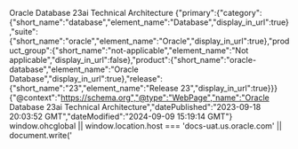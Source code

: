 Oracle Database 23ai Technical Architecture         {"primary":{"category":{"short\_name":"database","element\_name":"Database","display\_in\_url":true},"suite":{"short\_name":"oracle","element\_name":"Oracle","display\_in\_url":true},"product\_group":{"short\_name":"not-applicable","element\_name":"Not applicable","display\_in\_url":false},"product":{"short\_name":"oracle-database","element\_name":"Oracle Database","display\_in\_url":true},"release":{"short\_name":"23","element\_name":"Release 23","display\_in\_url":true}}} {"@context":"https://schema.org","@type":"WebPage","name":"Oracle Database 23ai Technical Architecture","datePublished":"2023-09-18 20:03:52 GMT","dateModified":"2024-09-09 15:19:14 GMT"} window.ohcglobal || window.location.host === 'docs-uat.us.oracle.com' || document.write('<script src="/en/dcommon/js/global.js">\\x3C/script>')

Oracle Database 23ai Technical Architecture

![Oracle logo](css/images/oracle-logo.svg)

September 2024

Copyright © 2021, 2024 Oracle and/or its affiliates

Copyright Ⓒ 2021, 2024 Oracle and/or its affiliates.

This software and related documentation are provided under a license agreement containing restrictions on use and disclosure and are protected by intellectual property laws. Except as expressly permitted in your license agreement or allowed by law, you may not use, copy, reproduce, translate, broadcast, modify, license, transmit, distribute, exhibit, perform, publish, or display any part, in any form, or by any means. Reverse engineering, disassembly, or decompilation of this software, unless required by law for interoperability, is prohibited.

The information contained herein is subject to change without notice and is not warranted to be error-free. If you find any errors, please report them to us in writing.

If this is software or related documentation that is delivered to the U.S. Government or anyone licensing it on behalf of the U.S. Government, then the following notice is applicable:

U.S. GOVERNMENT END USERS: Oracle programs, including any operating system, integrated software, any programs installed on the hardware, and/or documentation, delivered to U.S. Government end users are "commercial computer software" pursuant to the applicable Federal Acquisition Regulation and agency-specific supplemental regulations. As such, use, duplication, disclosure, modification, and adaptation of the programs, including any operating system, integrated software, any programs installed on the hardware, and/or documentation, shall be subject to license terms and license restrictions applicable to the programs. No other rights are granted to the U.S. Government.

This software or hardware is developed for general use in a variety of information management applications. It is not developed or intended for use in any inherently dangerous applications, including applications that may create a risk of personal injury. If you use this software or hardware in dangerous applications, then you shall be responsible to take all appropriate fail-safe, backup, redundancy, and other measures to ensure its safe use. Oracle Corporation and its affiliates disclaim any liability for any damages caused by use of this software or hardware in dangerous applications.

Oracle and Java are registered trademarks of Oracle and/or its affiliates. Other names may be trademarks of their respective owners.

Intel and Intel Xeon are trademarks or registered trademarks of Intel Corporation. All SPARC trademarks are used under license and are trademarks or registered trademarks of SPARC International, Inc. AMD, Opteron, the AMD logo, and the AMD Opteron logo are trademarks or registered trademarks of Advanced Micro Devices. UNIX is a registered trademark of The Open Group.

This software or hardware and documentation may provide access to or information about content, products, and services from third parties. Oracle Corporation and its affiliates are not responsible for and expressly disclaim all warranties of any kind with respect to third-party content, products, and services unless otherwise set forth in an applicable agreement between you and Oracle. Oracle Corporation and its affiliates will not be responsible for any loss, costs, or damages incurred due to your access to or use of third-party content, products, or services, except as set forth in an applicable agreement between you and Oracle.

Database Server
---------------

Database Server Database Instance Memory and Processes Server Processes Multitenant Container Database (CDB) Physical Storage Structures (Data Files) Logical Data Structures (Schemas, Objects) Manages Communicates directly after connection is established Oracle Net Listener Connects Client Process (SQL\*Plus, SQL Developer, Oracle Enterprise Manager, other tools)

### Notes

An Oracle Database consists of at least one database instance and one database. The **database instance** consists of memory and processes to manage the **multitenant container database (CDB)**. The CDB consists of physical storage structures (data files) and logical data structures (schemas and schema objects).

This diagram shows a single-instance database architecture, which has a one-to-one relationship between the database and the database instance. Multiple single-instance databases can exist on the same server machine. This configuration is useful for running different versions of Oracle Database on the same machine.

An Oracle Real Application Clusters (Oracle RAC) database architecture consists of multiple instances that run on separate server machines with a single shared database. For more information about the Oracle RAC architecture, see [Oracle Real Application Clusters 19c Technical Architecture](https://www.oracle.com/webfolder/technetwork/tutorials/architecture-diagrams/19/rac/main.html).

The **Oracle Net Listener** is a database server process that receives incoming connections from client processes, establishes connections to the database instance, and then hands over the client connections to communicate directly with the server processes to fulfill the client requests. The listener for a single-instance database can run locally on the database server or run remotely.  

You can use several tools to administer the database, including the following:

*   [Oracle Data Pump](https://docs.oracle.com/pls/topic/lookup?ctx=db23&id=CNCPT-SUTIL-GUID-501A9908-BCC5-434C-8853-9A6096766B5A)
*   [Oracle Enterprise Manager](https://docs.oracle.com/en/enterprise-manager/index.html)
*   [Oracle Database AutoUpgrade](https://docs.oracle.com/pls/topic/lookup?ctx=db23&id=CNCPT-UPGRD-GUID-71883C8C-7A34-4E93-8955-040CB04F2109)
*   [Oracle Database Configuration Assistant (DBCA)](https://docs.oracle.com/pls/topic/lookup?ctx=db23&id=CNCPT-MULTI-GUID-AEDEACBD-D045-40B0-9EF6-560C855628DA)
*   [Oracle Recovery Manager (RMAN)](https://docs.oracle.com/pls/topic/lookup?ctx=db23&id=BRADV-GUID-871FF5B2-C82B-462E-8182-FA28CF7B3E3B)
*   [Oracle Server Control Utility (SRVCTL)](https://docs.oracle.com/pls/topic/lookup?ctx=db23&id=RACAD-GUID-3ED4DBCE-A148-462B-8A79-534A3F0D6E7D)
*   [SQL Developer](https://docs.oracle.com/pls/topic/lookup?ctx=db23&id=CNCPT-ADOBJ-GUID-1F5DA2D3-B7F3-470B-BD10-130963AB0B7E)
*   [SQL\*Loader](https://docs.oracle.com/pls/topic/lookup?ctx=db23&id=CNCPT-SUTIL-GUID-8D037494-07FA-4226-B507-E1B2ED10C144)
*   [SQL\*Plus](https://docs.oracle.com/pls/topic/lookup?ctx=db23&id=CNCPT-SQPUG-GUID-BF1995BD-EF9B-4EA2-9B32-7BFACDEB79DA)

### Related Resources

*   [Database Architecture](https://docs.oracle.com/pls/topic/lookup?ctx=db23&id=CNCPT-GUID-CF765A7D-9429-4901-BF33-36E0B0220293)
*   [Database Instance](https://docs.oracle.com/pls/topic/lookup?ctx=db23&id=CNCPT-GUID-67247052-CE3F-44D2-BA3E-7067DEF4B6D5)
*   [Multitenant Database Architecture](https://docs.oracle.com/pls/topic/lookup?ctx=db23&id=CNCPT-GUID-AB84D6C9-4BBE-4D36-992F-2BB85739329F)

Database Instance
-----------------

Database Server Database Instance Managed Global Area (MGA) System Global Area (SGA) Program Global Areas (PGAs) Background Processes Client Process Server Processes Multitenant Container Database (CDB)

### Notes

In Oracle Database, a **database instance** is a set of processes and memory structures that manage database files. The main memory structures are the **system global area (SGA)** and the **program global areas (PGAs)**. The **managed global area (MGA)** is a memory framework that can share and coordinate memory across a set of trusted Oracle processes. The **background processes** operate on the database files and use the memory structures to do their work. A database instance exists only in memory.

The database instance also has **server processes** to handle the connections to the database on behalf of client programs and to perform the work for the client processes. For example, these server processes parse and run SQL statements and retrieve and return results to the client processes. These types of server processes are also called foreground processes.

With the multitenant architecture, a database instance is associated with a single **multitenant container database (CDB)**. All pluggable databases (PDBs) that are plugged into the CDB (either directly or through an application container) share a single set of background processes and SGA.

### Related Resources

*   [Database Instance](https://docs.oracle.com/pls/topic/lookup?ctx=db23&id=CNCPT-GUID-67247052-CE3F-44D2-BA3E-7067DEF4B6D5)
*   [Managed Global Area (MGA)](https://docs.oracle.com/pls/topic/lookup?ctx=en/database/oracle/oracle-database/23&id=CNCPT-GUID-A7D1E80F-AC97-4933-9CD0-13C887CEA180)
*   [Program Global Area (PGA)](https://docs.oracle.com/pls/topic/lookup?ctx=db23&id=CNCPT-GUID-859795E2-87CD-442B-B36F-584A77755F59)
*   [System Global Area (SGA)](https://docs.oracle.com/pls/topic/lookup?ctx=db23&id=CNCPT-GUID-24EDB8CD-8279-4CED-82AF-642FC01A4A73)

System Global Area
------------------

Database Instance System Global Area (SGA) Shared Pool In-Memory Area Database Buffer Cache Large Pool Vector Pool Fixed SGA Java Pool Streams Pool Shared I/O Pool Redo Log Buffer Flashback Buffer Optional Database Smart Flash Cache Optional True Cache Memoptimize Pool

### Notes

The **system global area (SGA)** is the memory area that contains data and control information for one Oracle Database instance. All server and background processes share the SGA. When you start a database instance, the amount of memory allocated for the SGA is displayed. The SGA includes the following data structures:

*   The **shared pool** caches various constructs that multiple users can share; for example, the shared pool stores parsed SQL, PL/SQL code, system parameters, and data dictionary information. Almost every operation that occurs in the database involves the shared pool. For example, if a user runs a SQL statement, then Oracle Database accesses the shared pool.
*   (Optional) To allow vector index creation and maintenance, you must enable a memory area stored in the SGA called the **vector pool** . The vector pool is a memory allocated in SGA to store Hierarchical Navigable Small World (HNSW) vector indexes and all associated metadata. It is also used to speed up inverted file flat (IVF) index creation, as well as data manipulation language (DML) operations on base tables with IVF indexes.
*   (Optional) The **flashback buffer** works with Flashback Database so you can rewind data back in time to correct any problems. When Flashback Database is enabled, the Recovery Writer process (RVWR) starts. RVWR periodically copies modified blocks from the buffer cache to the flashback buffer, and it sequentially writes Flashback Database data from the flashback buffer to the Flashback Database logs, which are circularly reused.
*   The **database buffer cache** is the memory area that stores copies of data blocks that are read from data files. A buffer is a main memory address in which the buffer manager temporarily caches a currently or recently used data block. All users who are concurrently connected to a database instance share access to the buffer cache.
*   (Optional)  **True Cache** is an in-memory, consistent, and automatically managed SQL and key-value (object or JSON) cache for Oracle Database. You can keep frequently accessed tables persistent in the database buffer  cache for True Cache or the primary database (or both). 
*   (Optional) The **Database Smart Flash Cache** is a memory extension of the database buffer cache for databases that are running on Solaris or Oracle Linux. It provides a level 2 cache for database blocks. It can improve response time and overall throughput for both read-intensive online transaction processing (OLTP) workloads and ad-hoc queries and bulk data modifications in a data warehouse (DW) environment. Database Smart Flash Cache resides on one or more flash disk devices, which are solid state storage devices that use flash memory. Database Smart Flash Cache is typically more economical than additional main memory, and it is an order of magnitude faster than disk drives.
*   The **redo log buffer** is a circular buffer in the SGA that holds information about changes to the database. This information is stored in redo entries. Redo entries contain the information that is necessary to reconstruct (or redo) changes to the database by DML, data definition language (DDL), or internal operations. Redo entries are used for database recovery if necessary.
*   (Optional) The **large pool** is for memory allocations that are larger than is appropriate for the shared pool. The large pool can provide large memory allocations for the user global area (UGA) for the shared server and the Oracle XA interface (which is used where transactions interact with multiple databases), message buffers that are used in the parallel processing of statements, buffers for Recovery Manager (RMAN) I/O workers, and deferred inserts.
*   (Optional) The **In-Memory Area** enables objects (tables, partitions, and other types) to be stored in memory in the columnar format. This format enables scans, joins, and aggregates to perform much faster than the traditional on-disk format, thus providing fast reporting and DML performance for both OLTP and DW environments. This feature is particularly useful for analytic applications that operate on a few columns that return many rows rather than for OLTP, which operates on a few rows that return many columns.
*   (Optional) The **memoptimize pool** provides high performance and scalability for key-based queries. The memoptimize pool contains two parts: the memoptimize buffer area and the hash index. Fast lookup uses the hash index structure in the memoptimize pool to provide fast access to the blocks of a given table (enabled for `MEMOPTIMIZE FOR READ`) that are permanently pinned in the buffer cache to avoid disk I/O. The buffers in the memoptimize pool are completely separate from the database buffer cache. The hash index is created when the Memoptimized Rowstore is configured, and Oracle Database maintains it automatically.
*   (Optional) The **shared I/O pool (SecureFiles)** is for large I/O operations on SecureFile Large Objects (LOBs). LOBs are a set of data types that hold large amounts of data. SecureFile is an LOB storage parameter that allows deduplication, encryption, and compression.
*   (Optional) The **streams pool** works with Oracle Data Pump and Oracle GoldenGate processes. The streams pool stores buffered queue messages. Unless you specifically configure it, the size of the streams pool starts at zero.
*   (Optional) The **Java pool** is for all session-specific Java code and data in the Java Virtual Machine (JVM). Java pool memory is used in different ways, depending on the mode in which Oracle Database is running.
*   The **fixed SGA** is an internal housekeeping area that contains general information about the state of the database and database instance and information that is communicated between processes.

### Related Resources

*   [Database Buffer Cache](https://docs.oracle.com/pls/topic/lookup?ctx=db23&id=CNCPT-GUID-4FF66585-E469-4631-9225-29D75594CD14)
*   [Fixed SGA](https://docs.oracle.com/pls/topic/lookup?ctx=db23&id=CNCPT-GUID-F18E4E7F-2ED9-4734-A6E4-4E77D0561C19)
*   [In-Memory Area](https://docs.oracle.com/pls/topic/lookup?ctx=db23&id=CNCPT-GUID-80C1C6A3-3E48-4868-ACA1-370C4D341209)
*   [Java Pool](https://docs.oracle.com/pls/topic/lookup?ctx=db23&id=CNCPT-GUID-51234BB8-1976-4670-8BC5-BB0E3D3BA12D)
*   [Large Pool](https://docs.oracle.com/pls/topic/lookup?ctx=db23&id=CNCPT-GUID-1ECB5213-AC4E-4BB4-9113-91C761676B34)
*   [Redo Log Buffer](https://docs.oracle.com/pls/topic/lookup?ctx=db23&id=CNCPT-GUID-C2AD1BF6-A5AE-42E9-9677-0AA08126864B)
*   [Shared Pool](https://docs.oracle.com/pls/topic/lookup?ctx=db23&id=CNCPT-GUID-1CB2BA23-4386-46DA-9146-5FE0E4599AC6)
*   [System Global Area (SGA)](https://docs.oracle.com/pls/topic/lookup?ctx=db23&id=CNCPT-GUID-24EDB8CD-8279-4CED-82AF-642FC01A4A73)
*   [True Cache](https://docs.oracle.com/pls/topic/lookup?ctx=db23&id=ODBTC-GUID-0E7F95E0-37C1-44E6-BC38-7C71D3DF4677)
*   [Vector Pool](https://docs.oracle.com/pls/topic/lookup?ctx=db23&id=VECSE-GUID-1815E227-56C9-4E62-977F-0FDA282C9D83)

Program Global Area
-------------------

Database Instance Program Global Area (PGA) (created for server process) Private SQL Area Persistent Area Runtime Area User Global Area (UGA) Session Variables OLAP Pool Client Process Pointer Server Process SQL Work Areas Bitmap Merge Area Hash Area Sort Area Points to cursor

### Notes

The **program global area (PGA)** is a nonshared memory region within the database instance that contains data and control information exclusively for use by a server or background process. Oracle Database creates server processes to handle connections to the database on behalf of client programs. (The diagram shows a PGA for a server process.)

In a dedicated server environment, Oracle Database creates one PGA for each server and background process that starts. Oracle Database deallocates a PGA when the associated server or background process is terminated. In a dedicated server session, the PGA consists of the following components:

*   **SQL work areas** include the sort area for functions that order data, such as ORDER BY and GROUP BY, a hash area for performing hash joins of tables, and a bitmap merge area for merging data that is retrieved from scans of multiple bitmap indexes.
*   The **user global area (UGA)** is a user session data storage area for session variables, such as logon information and other information that a database session requires, and the OLAP pool that manages OLAP data pages, which are equivalent to data blocks.
*   The **private SQL area** holds information about a parsed SQL statement and other session-specific information for processing. When a server process runs SQL or PL/SQL code, the process uses the private SQL area to store bind variable values, query execution state information, and query execution work areas. Multiple private SQL areas in the same or different sessions can point to a single execution plan in the SGA. The persistent area contains bind variable values. The runtime area contains query execution state information. A cursor is a name or handle to a specific area in the private SQL area. You can think of a cursor as a pointer on the client side and as a state on the server side. Because cursors are closely associated with private SQL areas, the terms are sometimes used interchangeably.

In a shared server environment, multiple client users share the server process. The UGA moves into the large pool, leaving the PGA with only SQL work areas and the private SQL area.

### Related Resources

*   [Private SQL Area](https://docs.oracle.com/pls/topic/lookup?ctx=db23&id=CNCPT-GUID-8C561EE3-04BC-44A9-BED0-19CDBA566810)
*   [Program Global Area (PGA)](https://docs.oracle.com/pls/topic/lookup?ctx=db23&id=CNCPT-GUID-859795E2-87CD-442B-B36F-584A77755F59)
*   [SQL Work Areas](https://docs.oracle.com/pls/topic/lookup?ctx=db23&id=CNCPT-GUID-6DAE943E-D164-46E2-A3AC-4FFC59A7CB82)
*   [User Global Area (UGA)](https://docs.oracle.com/pls/topic/lookup?ctx=db23&id=CNCPT-GUID-61B574AB-8493-4D43-8B30-0050A30550AD)

Background Processes
--------------------

Database Instance Background Processes Worker Processes . . . Optional Processes . . . Mandatory Processes PMON PMAN LREG SMON DBW n CKPT MMNL MMON RECO LGWR ARC n CJQ0 RVWR FBDA SMCO S nnn D nnn

### Notes

**Background processes** are part of the database instance and perform maintenance tasks to operate the database and to maximize performance for multiple users. Each background process performs a unique task, but works with the other processes. Oracle Database creates background processes automatically when you start a database instance. The background processes that are present depend on the features that you're using database. When you start a database instance, mandatory background processes automatically start. You can start optional background processes later as required.

Mandatory background processes are present in all typical database configurations. These processes run by default in a read/write database instance that was started with a minimally configured initialization parameter file. A read-only database instance disables some of these processes. Mandatory background processes include the process monitor (PMON), process manager (PMAN), listener registration (LREG), system monitor (SMON), database writer (DBWn), checkpoint (CKPT), manageability monitor (MMON), manageability monitor lite (MMNL), recoverer (RECO), and log writer (LGWR).

Most optional background processes are specific to tasks or features. Some common optional processes include the archiver (ARCn), job queue coordinator (CJQ0), recovery writer (RVWR), flashback data archive (FBDA), and space management coordinator (SMCO).

**Worker processes** are background processes that perform work on behalf of other processes. These include the dispatcher (Dnnn) and shared server (Snnn) processes.

### Related Resources

*   [Archiver Processes (ARCn)](https://docs.oracle.com/pls/topic/lookup?ctx=db23&id=CNCPT-GUID-7D7CB783-4CE9-4005-8D1D-B3FED61BF887)
*   [Background Processes](https://docs.oracle.com/pls/topic/lookup?ctx=db23&id=REFRN-GUID-86184690-5531-405F-AA05-BB935F57B76D)
*   [Checkpoint Process (CKPT)](https://docs.oracle.com/pls/topic/lookup?ctx=db23&id=CNCPT-GUID-D3174B3E-BCCA-473F-961E-84A36FD5C372)
*   [Database Writer Process (DBW)](https://docs.oracle.com/pls/topic/lookup?ctx=db23&id=CNCPT-GUID-DC9CBDED-3978-450A-9D7A-0A94CE8FF233)
*   [Flashback Data Archive Process (FBDA)](https://docs.oracle.com/pls/topic/lookup?ctx=db23&id=CNCPT-GUID-20C38AD6-B413-4D04-A21C-A7B81280A153)
*   [Job Queue Processes (CJQ0 and Jnnn)](https://docs.oracle.com/pls/topic/lookup?ctx=db23&id=CNCPT-GUID-C67612E5-CA83-4AE0-B56D-05993A8B38F9)
*   [Listener Registration Process (LREG)](https://docs.oracle.com/pls/topic/lookup?ctx=db23&id=CNCPT-GUID-9641E79F-7A45-4AB6-9A89-BF7D4C25269A)
*   [Log Writer Process (LGWR)](https://docs.oracle.com/pls/topic/lookup?ctx=db23&id=CNCPT-GUID-B6BE2C31-1543-4504-9763-6FFBBF99DC85)
*   [Manageability Monitor Processes (MMON and MMNL)](https://docs.oracle.com/pls/topic/lookup?ctx=db23&id=CNCPT-GUID-D175CA2B-20FE-4D5D-9A89-5CAA279479EC)
*   [Process Architecture](https://docs.oracle.com/pls/topic/lookup?ctx=db23&id=CNCPT-GUID-85D9852E-5BF1-4AC0-9E5A-49F0570DBD7A)
*   [Process Manager (PMAN)](https://docs.oracle.com/pls/topic/lookup?ctx=db23&id=CNCPT-GUID-CFD15DE0-4CB6-4D22-BDA3-5EA48C9DC6A2)
*   [Process Monitor Process (PMON) Group](https://docs.oracle.com/pls/topic/lookup?ctx=db23&id=CNCPT-GUID-B5CA9579-53DB-442C-A85F-F21FD334833A)
*   [Recoverer Process (RECO)](https://docs.oracle.com/pls/topic/lookup?ctx=db23&id=CNCPT-GUID-9FF900D1-7DB8-4D41-8D34-8E99AF650CEC)
*   [Space Management Coordinator Process (SMCO)](https://docs.oracle.com/pls/topic/lookup?ctx=db23&id=CNCPT-GUID-CBC4114F-88A1-442C-9327-7D36460E9EFC)
*   [System Monitor Process (SMON)](https://docs.oracle.com/pls/topic/lookup?ctx=db23&id=CNCPT-GUID-21393D94-CA2D-4551-BD20-28BEFDC98631)

Shared Pool
-----------

Database Instance System Global Area (SGA) Shared Pool Other ASH Buffers Latches Enqueues ILM Bitmap Tables Server Result Cache PL/SQL Functon Result Cache SQL Query Result Cache Data Dictionary Cache Reserved Pool Library Cache Shared SQL and PL/SQL Area

### Notes

The **shared pool** is a component of the system global area (SGA) within the database instance. It's responsible for caching various types of program data. For example, the shared pool stores parsed SQL, PL/SQL code, system parameters, and data dictionary information. Almost every operation that occurs in the database involves the shared pool. For example, if a user runs a SQL statement, then Oracle Database accesses the shared pool.

The shared pool consists of the following subcomponents:

*   The **library cache** is a shared pool memory structure that stores executable SQL and PL/SQL code. This cache contains the shared SQL and PL/SQL areas and control structures, such as locks and library cache handles. When a SQL statement is executed, the database attempts to reuse previously executed code. If a parsed representation of a SQL statement exists in the library cache and can be shared, the database reuses the code. This action is known as a soft parse or a library cache hit. Otherwise, the database must build a new executable version of the application code, which is known as a hard parse or a library cache miss.
*   The **reserved pool** is a memory area in the shared pool that Oracle Database can use to allocate large contiguous chunks of memory. The database allocates memory from the shared pool in chunks. Chunking allows large objects (over 5 KB) to be loaded into the cache without requiring a single contiguous area. In this way, the database reduces the possibility of running out of contiguous memory because of fragmentation.
*   The **data dictionary cache** stores information about database objects (that is, dictionary data). This cache is also called the row cache because it holds data as rows instead of buffers.
*   The **server result cache** is a memory pool within the shared pool that contains the SQL query result cache and PL/SQL function result cache, which share the same infrastructure. The SQL query result cache stores the results of queries and query fragments. Most applications benefit from this performance improvement. The PL/SQL function result cache stores function result sets. Good candidates for result caching are frequently invoked functions that depend on relatively static data.
*   Other components include **enqueues** , **latches** , **information lifecycle management (ILM) bitmap tables** , **active session history (ASH) buffers** , and other minor memory structures. Enqueues are shared memory structures (locks) that serialize access to database resources. They can be associated with processes or sessions. Examples are control file transaction, instance recovery, media recovery, job queue, and row cache. Latches are used as a low-level serialization control mechanism to protect shared data structures in the SGA from simultaneous access. Examples are cache buffers chains and redo allocation.

### Related Resources

*   [Data Dictionary Cache](https://docs.oracle.com/pls/topic/lookup?ctx=db23&id=CNCPT-GUID-66430838-7862-4389-96B5-795B99A72473)
*   [Library Cache](https://docs.oracle.com/pls/topic/lookup?ctx=db23&id=CNCPT-GUID-DE757E9C-3437-408A-8598-3EB4C8E2A3B0)
*   [Reserved Pool](https://docs.oracle.com/pls/topic/lookup?ctx=db23&id=CNCPT-GUID-A1D3C388-AB6B-4FD1-BD40-FEDB8CF307F8)
*   [Server Result Cache](https://docs.oracle.com/pls/topic/lookup?ctx=db23&id=CNCPT-GUID-675AAFFB-E915-4197-8159-C0CF1C009973)
*   [Shared Pool](https://docs.oracle.com/pls/topic/lookup?ctx=db23&id=CNCPT-GUID-1CB2BA23-4386-46DA-9146-5FE0E4599AC6)

Large Pool
----------

Database Instance System Global Area (SGA) Shared Server Environment Shared Server Processes (S) nnn Dispatcher Processes (D) nnn Large Pool Data User Global Area (UGA) (shared server environment) Response Queues Request Queue Deferred Inserts Pool Parallel Execution Message Pool I/O Buffer Area Free Memory Client Processes (shared server environment) Data Shares information Sends request 1 Places request 2 Picks up request 3 Retrieves data 4 Places response 5 Sends response 6 Returns response 7 Client Processes (dedicated server environment) Dedicated Server Process

### Notes

The **large pool** is an optional memory area within the database instance and system global area (SGA). You can configure the large pool to provide large memory allocations for the following areas:

*   The **user global area (UGA)** (session memory) for the shared server environment and the Oracle XA interface (which is used where transactions interact with multiple databases). In a dedicated server environment, the UGA is stored in the program global area (PGA).
*   The **I/O buffer area** includes I/O server processes, message buffers for parallel query operations, buffers for Recovery Manager (RMAN) I/O workers, and advanced queuing memory table storage.
*   The **deferred inserts pool** is used by the fast ingest feature, which enables high-frequency, single-row data inserts into the database for tables that are defined as `MEMOPTIMIZE FOR WRITE`. The inserts by fast ingest are also called deferred inserts. They are initially buffered in the large pool and later written to disk asynchronously by the Space Management Coordinator process (SMCO) and Wxxx worker background processes after 1MB worth of writes per session per object (or after 60 seconds). Sessions can't read any data that is buffered in this pool, even when committed, until the SMCO background process sweeps. The pool is initialized in the large pool at the first inserted row of a memoptimized table. 2G is allocated from the large pool when there is enough space. If there is not enough space in the large pool, an `ORA-4031` is internally discovered and automatically cleared. The allocation is retried with half the requested size. If there is still not enough space in the large pool, the allocation is retried with 512M and 256M after which the feature is disabled until the instance is restarted. Once the pool is initialized, the size remains static. It cannot grow or shrink.
*   The **parallel execution message pool (px msg pool)** is used by parallel query execution processes to send messages to each other.
*   **Free memory**

The large pool is different from reserved space in the shared pool, which uses the same least recently used (LRU) list as other memory that is allocated from the shared pool. The large pool does not have an LRU list. Pieces of memory are allocated and cannot be freed until they are done being used.

A request from a user is a single API call that is part of the user's SQL statement.

In a dedicated server environment, one **dedicated server process** handles requests for a single client process. Each server process uses system resources, including CPU cycles and memory.

In a shared server environment, the following actions occur:

1.  A client process sends a request to the database instance, and a **dispatcher process (Dnnn)** receives that request.
2.  The dispatcher places the request in the **request queue** in the large pool.
3.  The next available **shared server process (Snnn)** picks up the request. The shared server processes check the common request queue for new requests, picking up new requests on a first-in-first-out basis. One shared server process picks up one request in the queue.
4.  The shared server process makes all the necessary calls to the database to complete the request. First, the shared server process accesses the library cache in the shared pool to verify the requested items. For example, it checks whether the table exists, whether the user has the correct privileges, and so on. Next, the shared server process accesses the buffer cache to retrieve the data. If the data is not there, the shared server process accesses the disk. A different shared server process can handle each database call. Therefore, requests to parse a query, fetch the first row, fetch the next row, and close the result set may each be processed by a different shared server process. Because a different shared server process may handle each database call, the UGA must be a shared memory area, as the UGA contains information about each client session. Or reversed, the UGA contains information about each client session and must be available to all shared server processes because any shared server process may handle any session's database call.
5.  After the request is completed, a shared server process places the response on the calling dispatcher's **response queue** in the large pool. Each dispatcher has its own response queue.
6.  The response queue sends the response to the dispatcher.
7.  The dispatcher returns the completed request to the appropriate client process.

### Related Resources

*   [Dedicated Server Architecture](https://docs.oracle.com/pls/topic/lookup?ctx=db23&id=CNCPT-GUID-94AFB4A0-4979-4B48-A19A-0D9178771FB1)
*   [Large Pool](https://docs.oracle.com/pls/topic/lookup?ctx=db23&id=CNCPT-GUID-1ECB5213-AC4E-4BB4-9113-91C761676B34)
*   [Parallel Execution](https://docs.oracle.com/pls/topic/lookup?ctx=db23&id=VLDBG-GUID-F9A83EDB-42AD-4638-9A2E-F66FE09F2B43)
*   [Shared Server Architecture](https://docs.oracle.com/pls/topic/lookup?ctx=db23&id=CNCPT-GUID-F3281DD9-B210-463E-B572-173816D2B161)
*   [User Global Area (UGA)](https://docs.oracle.com/pls/topic/lookup?ctx=db23&id=CNCPT-GUID-61B574AB-8493-4D43-8B30-0050A30550AD)

Database Buffer Cache
---------------------

Database Instance System Global Area (SGA) Database Buffer Cache Checkpoint Queue RBA Order Flash Buffer Area KEEP Flash LRU Chain DEFAULT Flash LRU Chain Least Recently Used  (LRU) List Cold Hot Nondefault Buffer Pools 32K 16K 4K 2K Recycle Keep Default (8K) Database Smart Flash Cache Optional extension

### Notes

The **database buffer cache**, also called the buffer cache, is a memory area in the system global area (SGA) of the database instance. It stores copies of data blocks that are read from data files. A buffer is a main memory address in which the buffer manager temporarily caches a currently or recently used data block. All users that are concurrently connected to a database instance share access to the buffer cache. The goals of the buffer cache are to optimize physical I/O and keep frequently accessed blocks in the buffer cache.

The first time an Oracle Database client process requires a particular piece of data, it searches for the data in the database buffer cache. If the process finds the data already in the cache (a cache hit), it can read the data directly from memory. If the process cannot find the data in the cache (a cache miss), it copies the data block from a data file on disk into a buffer in the cache before accessing the data. Accessing data through a cache hit is faster than accessing data through a cache miss.

The buffers in the cache are managed by a complex algorithm that uses a combination of least recently used (LRU) lists and touch count. The LRU helps to ensure that the most recently used blocks tend to stay in memory to minimize disk access.

The database buffer cache consists of the following areas:

*   The **default pool** is the location where blocks are normally cached. The default block size is 8 KB. Unless you manually configure separate pools, the default pool is the only buffer pool. The optional configuration of the other pools has no effect on the default pool.
*   (Optional) The **keep pool** is for blocks that are expected to be accessed frequently and would have aged out of the default pool because of lack of space. The purpose of the keep buffer pool is to retain specified objects in memory to avoid I/O operations. Tables are assigned to the keep pool. They don't move from the default pool to the keep pool automatically.
*   (Optional) The **recycle pool** is for blocks that are used infrequently. A recycle pool prevents objects from consuming unnecessary space in the cache.
*   (Optional) **Nondefault buffer pools** are for tablespaces that use the nonstandard block sizes of 2 KB, 4 KB, 16 KB, and 32 KB. Each non-default block size has its own pool. Oracle Database manages the blocks in these pools in the same way as in the default pool.
*   (Optional) **Database Smart Flash Cache** (flash cache) lets you use flash devices to increase the effective size of the buffer cache without adding more main memory. Flash cache can improve database performance by storing the database cache's frequently accessed data stored into flash memory instead of reading the data from magnetic disk. When the database requests data, the system first looks in the database buffer cache. If the data is not found, the system then looks in the Database Smart Flash Cache buffer. If it does not find the data there, only then does it look in disk storage. You must configure a flash cache on either all or none of the instances in an Oracle Real Application Clusters (RAC) environment.
*   The **least recently used (LRU) list** contains pointers to dirty and non-dirty buffers. The LRU list has a hot end and a cold end. A cold buffer is a buffer that has not been recently used. A hot buffer is frequently accessed and has been recently used. Conceptually, there is only one LRU, but for data concurrency the database actually uses several LRUs.
*   The **checkpoint** **queue** is a list of dirty buffers in the order they were changed based on the redo block address (RBA) order.
*   (Optional) If you enable Database Smart Flash Cache, **the flash buffer area** consists of a DEFAULT flash LRU chain and a KEEP flash LRU chain. Without Database Smart Flash Cache, when a process tries to access a block and the block does not exist in the buffer cache, the block is first read from disk into memory (physical read). When the in-memory buffer cache gets full, a buffer is evicted out of the memory based on an LRU mechanism. With Database Smart Flash Cache, when a clean in-memory buffer ages out, the database writer process (DBWn) writes the content to the flash cache in the background, and the buffer header remains in memory as metadata in either the DEFAULT or KEEP flash LRU list, depending on the value of the `FLASH_CACHE` object attribute. The KEEP flash LRU list maintains the buffer headers on a separate list to prevent the regular buffer headers from replacing them. This means that the flash buffer headers belonging to an object that is specified as `KEEP` tend to stay in the flash cache longer. If the `FLASH_CACHE` object attribute is set to `NONE`, the system does not retain the corresponding buffers in the flash cache or in memory. When a buffer that was already aged out of memory is accessed again, the system checks the flash cache. If the buffer is found, it reads it back from the flash cache, which takes only a fraction of the time of reading from the disk. The consistency of flash cache buffers across RAC is maintained in the same way as by Oracle RAC Cache Fusion. Because the flash cache is an extended cache and direct path I/O totally bypasses the buffer cache, this feature does not support direct path I/O. Note that the system does not put dirty buffers in flash cache because it may have to read buffers into memory to checkpoint them because writing to flash cache does not count for checkpoint.

### Related Resources

*   [Database Buffer Cache](https://docs.oracle.com/pls/topic/lookup?ctx=db23&id=CNCPT-GUID-4FF66585-E469-4631-9225-29D75594CD14)

In-Memory Area
--------------

Database Instance System Global Area (SGA) Database In-Memory Area IM Column Store DML Queries Server Processes Expression Statistics Store (ESS) Metadata Columnar Data SMU SMU IMCU IMCU IMEU Space Management Worker Processes (Wnnn) W002 W001 W000 IMCO Background Processes IMEU Scans Invalidations Scans Populates Populates

### Notes

The **In-Memory Area** is an optional system global area (SGA) component within the database instance. It contains the **In-Memory column store (IM column store)**, which stores tables and partitions in memory by using a columnar format that is optimized for rapid scans. The IM column store enables data to be simultaneously populated in the SGA in both the traditional row format (in the buffer cache) and a columnar format. The database transparently sends online transactional processing (OLTP) queries, such as primary key lookups, to the buffer cache and analytic and reporting queries to the IM column store. When fetching data, Oracle Database can also read data from both memory areas within the same query. The dual-format architecture does not double memory requirements. The buffer cache is optimized to run with a much smaller size than the size of the database.

You should populate only the most performance-critical data in the IM column store. To add an object to the IM column store, turn on the `INMEMORY` attribute for an object when you create or alter it. You can specify this attribute on a tablespace (for all new tables and views in the tablespace), table, partition, subpartition, materialized view, or subset of columns within an object.

The IM column store manages both data and metadata in optimized storage units, not in traditional Oracle data blocks. An **In-Memory Compression Unit (IMCU)** is a compressed, read-only storage unit that contains data for one or more columns. A **Snapshot Metadata Unit (SMU)** contains metadata and transactional information for an associated IMCU. Every IMCU maps to a separate SMU.

The **Expression Statistics Store (ESS)** is a repository that stores statistics about expression evaluation. The ESS resides in the SGA and also persists on disk. When an IM column store is enabled, the database leverages the ESS for its In-Memory Expressions (IM expressions) feature. An **In-Memory Expression Unit (IMEU)** is a storage container for materialized IM expressions and user-defined virtual columns. Note that the ESS is independent of the IM column store. The ESS is a permanent component of the database and cannot be disabled.

Conceptually, an IMEU is a logical extension of its parent IMCU. Just as an IMCU can contain multiple columns, an IMEU can contain multiple virtual columns. Every IMEU maps to exactly one IMCU, mapping to the same row set. The IMEU contains expression results for the data that is contained in its associated IMCU. When the IMCU is populated, the associated IMEU is also populated.

A typical IM expression involves one or more columns, possibly with constants, and has a one-to-one mapping with the rows in the table. For example, an IMCU for an `EMPLOYEES` table might contain rows 1-1000 for the column `weekly_salary`. For the rows that are stored in this IMCU, the IMEU calculates the automatically detected IM expression `weekly_salary*52`, and the user-defined virtual column `quarterly_salary` defined as `weekly_salary*12`. The third row down in the IMCU maps to the third row down in the IMEU.

The In-Memory Area is subdivided into two pools: 

*   A 1MB columnar data pool that stores the actual column-formatted data that is populated into memory (IMCUs and IMEUs)
*   A 64K metadata pool that stores metadata about the objects that are populated into the IM column store (SMUs)

The relative size of the two pools is determined by internal heuristics. The majority of the In-Memory area memory is allocated to the 1MB pool. The size of the In-Memory Area is controlled by the initialization parameter `INMEMORY_SIZE` (default 0) and must have a minimum size of 100MB. Starting in Oracle Database 12.2, you can increase the size of the In-Memory Area on the fly by increasing the `INMEMORY_SIZE` parameter via an `ALTER SYSTEM` command by at least 128MB. Note that it is not possible to shrink the size of the In-Memory Area on the fly.

Oracle Database In-Memory has a Base Level feature that allows you to use up to a 16GB column store without triggering any license tracking.

An in-memory table gets IMCUs allocated in the IM column store when the table data is first accessed or at database startup. An in-memory copy of the table is made by doing a conversion from the on-disk format to the new in-memory columnar format. This conversion is done each time the instance restarts because the IM column store copy resides only in memory. When this conversion is done, the in-memory version of the table gradually becomes available for queries. If a table is partially converted, queries can use the partial in-memory version and go to disk for the rest, rather than waiting for the entire table to be converted.

In-memory hybrid scans can access some data from the IM column store and some data from the row store when not all columns in a table have been populated into the IM column store. This improves performance by orders of magnitude over pure row store queries.

Automatic In-Memory enables, populates, evicts, and recompresses segments without user intervention. When `INMEMORY_AUTOMATIC_LEVEL` is set to `HIGH`, the database automatically enables and populates segments based on their usage patterns. This automation helps maximize the number of objects that can be populated into the IM column store at one time.

In response to queries and data manipulation language (DML), server processes scan columnar data and update SMU metadata. Background processes populate row data from disk into the IM column store. The i**n-memory coordinator process (IMCO)** initiates the background population and repopulation of columnar data. The **space management coordinator process (SMCO)** and **space management worker processes (Wnnn)** do the actual populating and repopulating of data on behalf of IMCO. DML block changes are written to the buffer cache and then to disk. Background processes then repopulate row data from disk into the IM column store based on the metadata invalidations and query requests.

You can enable the In-Memory FastStart feature to write the columnar data in the IM column store back to a tablespace in the database in compressed columnar format. This feature makes database startup faster. Note that this feature does not apply to IMEUs. They are always populated dynamically from the IMCUs.

In-Memory deep vectorization can optimize complex SQL operators by pipelining the physical operators inside each SQL operator and vectorizing them using single instruction, multiple data ( SIMD) techniques. This feature is enabled by default but you can disable it by setting the `INMEMORY_DEEP_VECTORIZATION` initialization parameter to false.

### Related Resources

*   [Expression Statistics Store (ESS)](https://docs.oracle.com/pls/topic/lookup?ctx=db23&id=INMEM-GUID-BF90E4D7-DA7B-4B2B-A0BB-AE88E0C39757)
*   [In-Memory Area](https://docs.oracle.com/pls/topic/lookup?ctx=db23&id=CNCPT-GUID-80C1C6A3-3E48-4868-ACA1-370C4D341209)
*   [In-Memory Column Store](https://docs.oracle.com/pls/topic/lookup?ctx=db23&id=INMEM-GUID-92EBDBFF-F85C-4510-9798-7CB69D69397D)
*   [In-Memory Process Architecture](https://docs.oracle.com/pls/topic/lookup?ctx=db23&id=INMEM-GUID-15B0EEBC-31F6-4192-957A-56D79B7E63E2)
*   [In-Memory Storage Units](https://docs.oracle.com/pls/topic/lookup?ctx=db23&id=INMEM-GUID-D61E56A9-B152-49D1-9956-BE9E882E3DE1)

Multitenant Container Database (CDB)
------------------------------------

Database Server Multitenant Container Database (CDB) Regular PDBs User-Created PDBs Seed PDB (PDB$SEED) Root Container (CDB$ROOT) Shares Data Physical Data Files Physical Data Files Physical Data Files Logical Tablespaces Logical Tablespaces Logical Tablespaces System Files Other System Files Online Redo Log Files Control File Application Containers Application Containers

### Notes

A **multitenant container database (CDB)** is a collection of container databases where each container is a collection of schemas, objects, and related structures. A  **pluggable database (PDB)** is a user-created container that stores the data and code for an application, such as a human resources application.

From the perspective of a user or application, the PDB appears to be a logically separate, independent database. From the operating system perspective, the CDB is the database.

Every CDB has the following containers:

*   One **root container**, called CDB$ROOT, that stores Oracle-supplied metadata and common users (database users that are known in every container belonging to that CDB). The root does not store any user data. All PDBs belong to the root.
*   One **seed PDB**, called PDB$SEED, which is a system-supplied template that the CDB can use to create new PDBs. You can't modify the seed PDB.
*   Zero or more **user-created PDBs**. No PDBs exist when you first create a CDB. You can plug multiple PDBs into a CDB at one time, but you can't plug a PDB into multiple CDBs. Each PDB exists in complete isolation from the other PDBs that are plugged into the same CDB. Users interact only with the PDBs and not the seed PDB or root container.
*   Zero or more **application containers**, which are optional collections of PDBs within a CDB that store data and metadata for applications. An application container, like the CDB, can include multiple application PDBs, and enables these PDBs to share metadata and data.

At a physical level, containers consist of physical **data files**. Each container has at least one data file. At a logical level, the database allocates data across data files with logical structures called **tablespaces**.

The CDB also uses several system files during its operation. The control file and redo online log files reside in the CDB and are shared across all PDBs and application containers. Other system files reside outside the CDB.

**Note:** Non-CDBs were desupported in Oracle Database 21c, which means that the Oracle Universal Installer and Database Configuration Assistant (DBCA) can no longer create non-CDB Oracle Database instances.

### Related Resources

*   [Application Containers](https://docs.oracle.com/pls/topic/lookup?ctx=db23&id=CNCPT-GUID-14DD4709-AE7E-4C8B-A910-09C2A9EF8257)
*   [Container Databases (CDBs)](https://docs.oracle.com/pls/topic/lookup?ctx=db23&id=CNCPT-GUID-5EC67D71-B865-4CA4-95EC-B04B6BB82976)
*   [Logical Storage Structures](https://docs.oracle.com/pls/topic/lookup?ctx=db23&id=CNCPT-GUID-13CE5EDA-8C66-4CA0-87B5-4069215A368D)
*   [Physical Storage Structures](https://docs.oracle.com/pls/topic/lookup?ctx=db23&id=CNCPT-GUID-FFA872E1-7F63-4DC5-8A35-F21394AB4595)
*   [Pluggable Databases (PDBs)](https://docs.oracle.com/pls/topic/lookup?ctx=db23&id=CNCPT-GUID-ED16D715-761B-4F8B-8503-BC058E216D2F)

Application Containers
----------------------

Multitenant Container Database (CDB) User-Created PDBs Seed PDB (PDB$SEED) Root Container (CDB$ROOT) Shares Data Application Containers Application Container Shares Data Regular PDBs Application PDBs Application Seed Application Root Physical Data Files Physical Data Files Physical Data Files Logical Tablespaces Logical Tablespaces Logical Tablespaces

### Notes

An **application container** is an optional, user-created component within a **multitenant container database (CDB)**. An application container stores data and metadata for pluggable databases (PDBs) that are specific to an application.

In some ways, an application container functions as an application-specific CDB within a CDB. An application container, like the CDB itself, can include multiple **application PDBs** and enables these PDBs to share data and metadata in the same way that the **CDB root** shares data and metadata with the seed PDB, user-created PDBs, and application containers that are plugged into the CDB root.

A CDB can include zero or more application containers. An application container consists of exactly one **application root** and one or more application PDBs, which plug into the application root. The application root belongs to the CDB root. An application root differs from both the CDB root and standard PDB because it can store user-created common objects, which are accessible to the application PDBs that are plugged in to the application root.

An **application seed** is an optional, user-created PDB within an application container. An application container can have zero or one application seed. An application seed enables you to create application PDBs quickly. It serves the same role within the application container as the seed PDB serves within the CDB itself.

At a physical level, containers consist of physical **data files**. Each container has at least one data file. At a logical level, the database allocates data across data files with logical structures called **tablespaces**.

A typical application installs application common users, metadata-linked common objects, and data-linked common objects. For example, you might create multiple sales-related PDBs within one application container, with these PDBs sharing an application back end that consists of a set of common tables and table definitions.

### Related Resources

*   [Application Containers](https://docs.oracle.com/pls/topic/lookup?ctx=db23&id=CNCPT-GUID-8F8979E3-9B81-4293-B3CF-ACCF42A0B2D6)
*   [Application PDBs](https://docs.oracle.com/pls/topic/lookup?ctx=db23&id=CNCPT-GUID-A9D4EC8D-9810-49C5-8EC7-157C1E0381BF)
*   [Application Root](https://docs.oracle.com/pls/topic/lookup?ctx=db23&id=CNCPT-GUID-CA425AC1-CA1C-498C-BC09-AD246BA67346)
*   [Application Seed](https://docs.oracle.com/pls/topic/lookup?ctx=db23&id=CNCPT-GUID-AF521189-BA10-4321-8A54-5BC2AFFD05A5)

Database Storage Structures
---------------------------

Database Server Multitenant Container Database (CDB) System Files Required for Startup Flashback Logs Block Change Tracking File Keystores Password File Archived Redo Log Files Automatic Diagnostic Repository (ADR) Backup Files Parameter File Online Redo Log Files Control File

### Notes

A multitenant container database (CDB) is a collection of **schemas** and schema objects, such as **tables** and **indexes.**

At the physical level, a CDB stores objects in **data files**. You can use the following mechanisms to store data files:

*   Operating system file system, which is a structure for storing and retrieving data. Most Oracle databases store files in a file system.
    
*   Cluster file system, which is a distributed file system that is a cluster of servers that collaborate to provide consistency and high performance to their clients. In an Oracle Real Application Cluster (Oracle RAC) environment, a cluster file system makes shared storage appear as a single file system that many computers share in a clustered environment.
    
*   Oracle Automatic Storage Management (Oracle ASM).
    

At the logical level, a CDB allocates data across the data files with the following structures:

*   **Tablespaces** contain zero or more segments, which correspond to schema objects. A tablespace can contain segments that are allocated to different schemas, and the segments for one schema can span multiple tablespaces. At the physical level, a tablespace can store data in multiple data files, but multiple tablespaces cannot share data files. Each pluggable database (PDB) and application container has its own set of tablespaces. You can store user data in the default USERS tablespace or create additional tablespaces for specific application data or system data.
*   **Segments** are sets of extents that are allocated for specific schema objects. Each schema object (or object partition) that consumes storage has its own segment. A segment can include extents from multiple data files, but it cannot span multiple tablespaces.
*   **Extents** are sets of logically contiguous data blocks. Each extent is allocated to a schema object within a single data file. By default, Oracle Database allocates an initial extent when you create a schema object and segment. If the initial extent becomes full, the database automatically allocates another extent for the segment. The new extent does not need to be in the same data file.
*   **Data blocks** are the smallest logical units of data storage. One logical data block corresponds to a specific number of bytes of persistent storage (for example, 2 KB) within a data file.

### Related Resources

*   [Logical Storage Structures](https://docs.oracle.com/pls/topic/lookup?ctx=db23&id=CNCPT-GUID-13CE5EDA-8C66-4CA0-87B5-4069215A368D)
*   [Physical Storage Structures](https://docs.oracle.com/pls/topic/lookup?ctx=db23&id=CNCPT-GUID-FFA872E1-7F63-4DC5-8A35-F21394AB4595)
*   [Schema Objects](https://docs.oracle.com/pls/topic/lookup?ctx=db23&id=CNCPT-GUID-72E247B5-F39A-47F1-9445-72D9221F57E3)

Tablespaces
-----------

Multitenant Container Database (CDB) CDB Root, PDBs, Application Roots Physical Data Files Data Files Temp Files Data Files Data Files Logical Temporary Tablespaces TEMP Permanent Tablespaces USERS UNDO SYSAUX SYSTEM

### Notes

A **tablespace** is a logical storage container for segments. Segments are database objects, such as tables and indexes, that consume storage space.

In a multitenant container database (CDB), each pluggable database (PDB) and application root has its own set of permanent tablespaces, which correspond to physical data files:

*   One **SYSTEM tablespace**, which includes the data dictionary; tables and views that contain administrative information about the database; and compiled stored objects such as triggers, procedures, and packages.
*   One **SYSAUX tablespace**, which is an auxiliary tablespace to the SYSTEM tablespace. It is the default tablespace for many Oracle Database features and products that previously required their own tablespaces, so it reduces the number of tablespaces required by the database.
*   One or more **undo tablespaces**. In local undo mode (which is the default), the database automatically creates an undo tablespace in every PDB. In shared undo mode, a single-instance CDB has only one active undo tablespace exists, and an Oracle Real Application Clusters (Oracle RAC) CDB nas one active undo tablespace for every instance. All undo tablespaces in shared undo mode are visible in the data dictionaries and related views of all containers.
*   Zero or more **user-created tablespaces** , which contain the data for user-defined schemas and objects in the PDB. You can store user data in the default USERS tablespace or create additional tablespaces for specific application data or system data.
    

Each container also has a **temporary tablespace** , which correspond to physical temp files. One default temporary tablespace exists for the CDB root and for each application root, application PDB, and PDB. Temporary tablespaces contain transient data that persists only for the duration of a session. No permanent schema objects can reside in a temporary tablespace.

### Related Resources

*   [Permanent Tablespaces](https://docs.oracle.com/pls/topic/lookup?ctx=db23&id=CNCPT-GUID-BD3962AF-D4E1-47C0-96CD-0A56807D7850)
*   [SYSAUX Tablespace](https://docs.oracle.com/pls/topic/lookup?ctx=db23&id=CNCPT-GUID-E4055936-C426-4B5C-8811-32FF98284F16)
*   [SYSTEM Tablespace](https://docs.oracle.com/pls/topic/lookup?ctx=db23&id=CNCPT-GUID-C1500AE3-17CD-4EF8-A83C-66A058C92CF5)
*   [Tablespaces in a Multitenant Environment](https://docs.oracle.com/pls/topic/lookup?ctx=db23&id=CNCPT-GUID-5902ABDC-40BE-4CF4-9917-A5D7F4C396F1)
*   [Temporary Tablespaces](https://docs.oracle.com/pls/topic/lookup?ctx=db23&id=CNCPT-GUID-93848D41-A32B-494F-87A0-A090FF1B2E9A)
*   [Undo Tablespaces](https://docs.oracle.com/pls/topic/lookup?ctx=db23&id=CNCPT-GUID-29C6EBF7-64AB-468E-A8CD-6ED36677D604)

Schemas and Schema Objects
--------------------------

Schema PL/SQL subprograms and packages Synonyms Dimensions Sequences Views Partitions Indexes Tables Owns User Account

### Notes

A database **schema** is a logical container for data structures, called schema objects. Each Oracle Database **user account** owns a single schema, which has the same name as the user.

**Note:** The database also stores other types of objects that are not contained in a schema. These objects include database user account, roles, contexts, and dictionary objects.

Schema objects that are allocated physical space, like tables and indexes, are stored in data files. At the logical level, the database allocates data across the data files with tablespaces. There is no relationship between schemas and tablespaces: a tablespace can contain objects from different schemas, and the objects for a schema can be contained in different tablespaces.

Schemas include the following main types of objects:

*   **Tables** store data in rows. Tables are the most important schema objects in a relational database.
*   **Indexes** contain an entry for each indexed row of the table or table cluster and provide direct, fast access to rows.
*   **Partitions** are pieces of large tables and indexes. Each partition has its own name and may optionally have its own storage characteristics.
*   **Views** are customized presentations of data in one or more tables or other views. You can think of them as stored queries. Views do not actually contain data.
*   **Sequences** can be shared by multiple users to generate integers. Typically, you use sequences to generate primary key values.
*   **Dimensions** define parent-child relationships between pairs of column sets, where all the columns of a column set must come from the same table. However, columns in one column set (called a level) can come from a different table than columns in another set. You might use dimensions to categorize data such as customers, products, and time.
*   **Synonyms** are aliases for other schema objects. Because a synonym is simply an alias, it requires no storage other than its definition in the data dictionary.
*   PL/SQL is the Oracle procedural extension of SQL. A **PL/SQL subprogram** is a named PL/SQL block that you can invoke with a set of parameters. A PL/SQL package groups logically related PL/SQL types, variables, and subprograms.

### Related Resources

*   [Dimensions](https://docs.oracle.com/pls/topic/lookup?ctx=db23&id=CNCPT-GUID-84D64C39-D8E8-4706-B4E3-519FE2CEE4C2)
*   [Indexes](https://docs.oracle.com/pls/topic/lookup?ctx=db23&id=CNCPT-GUID-DE7A95BC-6E4A-47EA-9FC5-B85B54F8CF41)
*   [Logical Storage Structures](https://docs.oracle.com/pls/topic/lookup?ctx=db23&id=CNCPT-GUID-13CE5EDA-8C66-4CA0-87B5-4069215A368D)
*   [Partitions](https://docs.oracle.com/pls/topic/lookup?ctx=db23&id=CNCPT-GUID-91498562-1809-4E67-B7AD-9718ED60DEFF)
*   [PL/SQL](https://docs.oracle.com/pls/topic/lookup?ctx=db23&id=CNCPT-GUID-7C398775-F4FB-47A2-AED5-458E00FB1E35)
*   [Schema Objects](https://docs.oracle.com/pls/topic/lookup?ctx=db23&id=CNCPT-GUID-72E247B5-F39A-47F1-9445-72D9221F57E3)
*   [Sequences](https://docs.oracle.com/pls/topic/lookup?ctx=db23&id=CNCPT-GUID-29E19A46-D91F-4EEB-BD0C-E65A89F2F59B)
*   [Synonyms](https://docs.oracle.com/pls/topic/lookup?ctx=db23&id=CNCPT-GUID-4977D7F8-B766-4F4A-8FF6-B8496DED3DF2)
*   [Tables](https://docs.oracle.com/pls/topic/lookup?ctx=db23&id=CNCPT-GUID-F845B1A7-71E3-4312-B66D-BC16C198ECE5)
*   [User Accounts](https://docs.oracle.com/pls/topic/lookup?ctx=db23&id=CNCPT-GUID-3BB161DA-9CC0-4D61-A2C1-5D3662E0DECF)
*   [Views](https://docs.oracle.com/pls/topic/lookup?ctx=db23&id=CNCPT-GUID-15E7AEDB-9A3F-4B31-AD2D-66253CC822E5)

Database System Files
---------------------

Tablespace Tablespace Data File Data File Data File Data File Segment Table Extent Data Block Data Block Data Block Data Block Extent Data Block Data Block Data Block Data Block Segment Extent Data Block Data Block Data Block Data Block Extent Data Block Data Block Data Block Data Block Extent Data Block Data Block Data Block Data Block Extent Data Block Data Block Data Block Data Block Index Segment Extent Data Block Data Block Data Block Data Block Extent Data Block Data Block Data Block Data Block Table Segment Index Extent Data Block Data Block Extent Data Block Data Block Extent Data Block Data Block Segment Table Extent Data Block Data Block Extent Data Block Data Block Extent Data Block Data Block Segment Table Extent Data Block Data Block Extent Data Block Data Block Schema Schema

### Notes

Oracle Database uses several database system files that reside on the database server. These are different from data files, which are physical files that belong to database containers.

The following files are required for database startup:

*   **Control files** store metadata about the data files and online redo log files (for example, their names and statuses). The database instance requires this information to open the database. Control files also contain metadata that must be accessible when the database is not open. Each multitenant container database (CDB) has one unique control file, although multiple identical copies are permitted. Pluggable databases (PDBs) do not have separate control files.
*   The **parameter file** defines how the database instance is configured when it starts up. You can use an initialization parameter file (pfile) or a server parameter file (spfile).
*   **Online redo log files** store changes to the database as they occur and are used for data recovery. These files are part of the CDB.

**Note:** Oracle recommends that you maintain multiple copies of the control files and online redo log files in separate locations to avoid a single point of failure. This is called multiplexing. For details, see [Multiple Control Files](https://docs.oracle.com/pls/topic/lookup?ctx=db23&id=CNCPT-GUID-34FB7A81-5019-45DB-953F-B866CBC5D50E) and [Multiple Copies of Online Redo Log Files](https://docs.oracle.com/pls/topic/lookup?ctx=db23&id=CNCPT-GUID-A06B2CEF-E7A8-47B5-A0F8-E3DBE102BCD1)

.

The database also uses the following system files, which reside outside the CDB:

*   **Automatic Diagnostic Repository (ADR)** is a file-based repository for database diagnostic data, such as traces, dumps, the alert log, health monitor reports, and more. It has a unified directory structure across multiple instances and multiple products. The database, Oracle Automatic Storage Management (Oracle ASM), the listener, Oracle Clusterware, and other Oracle products or components store all diagnostic data in the ADR. Each instance of each product stores diagnostic data in its own home directory within the ADR.
*   (Optional) **Backup files** are used for database recovery. You typically restore a backup file when a media failure or user error has damaged or deleted the original file.
*   (Optional) **Archived redo log files** contain an ongoing history of the data changes that the database instance generates. You can use these files and a backup of the database to recover lost data files.
*   (Optional) The password file enables users with the SYSDBA, SYSOPER, SYSBACKUP, SYSDG, SYSKM, SYSRAC, and SYSASM roles to connect remotely to the database instance and perform administrative tasks.
*   (Optional) **Keystores** (previously called wallets) are secure software containers that store authentication and signing credentials. Oracle Database supports software keystores, Oracle Key Vault, and other PKCS#11 compatible key management devices.
*   (Optional) **Block change tracking file** contains changed blocks to improve the performance of incremental backups. During an incremental backup, instead of scanning all data blocks to identify which blocks have changed, Oracle Recovery Manager (RMAN) uses this file to identify the changed blocks that need to be backed up.
*   (Optional) Flashback Database uses **flashback logs** to access past versions of data blocks and some information from archived redo logs. This enables you to return a database to its state at a time in the recent past. Flashback Database requires that you configure a fast recovery area for a database because the flashback logs can only be stored there. You can use Flashback Database only if flashback logs are available, so you must set up your database in advance to create flashback logs.

### Related Resources

*   [Automatic Diagnostic Repository (ADR)](https://docs.oracle.com/pls/topic/lookup?ctx=db23&id=CNCPT-GUID-8E4BC033-4704-4FF5-A459-0E1EBF2D35B8)
*   [Backup and Recovery](https://docs.oracle.com/pls/topic/lookup?ctx=db23&id=BRADV-GUID-9997EF87-B293-44D4-92F3-DD938E79170D)
*   [Control Files](https://docs.oracle.com/pls/topic/lookup?ctx=db23&id=CNCPT-GUID-90EAC9F2-B396-4C59-9821-B03BF7B6BCD0)
*   [Flashback Database](https://docs.oracle.com/pls/topic/lookup?ctx=db23&id=BRADV-GUID-31D4608F-3B5F-4811-9D6B-6BF7C16766B7)
*   [Keystores](https://docs.oracle.com/pls/topic/lookup?ctx=db23&id=ASOAG-GUID-4B020933-2A30-4ED1-AE58-F8F6BD26A224)
*   [Online Redo Log](https://docs.oracle.com/pls/topic/lookup?ctx=db23&id=CNCPT-GUID-47557C86-E551-46B5-B28E-28D6C500694E)
*   [Parameter Files](https://docs.oracle.com/pls/topic/lookup?ctx=db23&id=CNCPT-GUID-BB6ADD85-55FD-42C4-A847-80F0BACDE790)
*   [Passwords for Administrative Users](https://docs.oracle.com/pls/topic/lookup?ctx=db23&id=DBSEG-GUID-F8895CE9-7E39-4512-901D-11723B90F441)
*   [Recovery Manager (RMAN)](https://docs.oracle.com/pls/topic/lookup?ctx=db23&id=BRADV-GUID-871FF5B2-C82B-462E-8182-FA28CF7B3E3B)

Automatic Diagnostic Repository (ADR)
-------------------------------------

Automatic Diagnostic Repository (ADR) Alert Log File Incident Dumps Incident Packages Health Monitor Reports Dump Files Foreground Trace Files Background Trace Files

### Notes

The **Automatic Diagnostic Repository (ADR)** is a system-wide tracing and logging central repository for database diagnostic data. It includes the following items:

*   **Background trace files** store information from database background processes. When a process detects an internal error, the process dumps information about the error to its trace file. Some of the information written to a trace file is intended for the database administrator, whereas other information is for Oracle Support Services. Typically, database background process trace file names contain the Oracle system identifier (SID), the background process name, and the operating system process number. An example of a trace file for the RECO process is `mytest_reco_10355.trc`.
*   **Foreground trace files** store information from server processes. When a process detects an internal error, the process dumps information about the error to its trace file. Server process trace file names contain the Oracle SID, the string `ora`, and the operating system process number. An example of a server process trace file name is `mytest_ora_10304.trc`.
*   **Dump files** are a special type of trace file that contains detailed point-in-time information about a state or structure. A dump file is typically a one-time output of diagnostic data in response to an event, whereas a trace file tends to be a continuous output of diagnostic data.
*   **Health monitor reports** include results of diagnostic checks from the Health Monitor framework. Health checks detect file corruptions, physical and logical block corruptions, undo and redo corruptions, data dictionary corruptions, and more. The health checks generate reports of their findings and, in many cases, recommendations for resolving problems.
*   **Incident packages** contain information for uploading diagnostic data to Oracle Support. A package is a collection of metadata that is stored in the ADR and points to diagnostic data files and other files both in and outside of the ADR. When you create a package, you select one or more problems to add to the package. The Support Workbench then automatically adds to the package the problem information, incident information, and diagnostic data (such as trace files and dumps) associated with the selected problems.
*   **Incident dumps** contain diagnostic data that Oracle Database collects when an incident occurs. The database writes one or more dumps to the incident directory created for the incident. Incident dumps also contain the incident number in the file name.
*   **Alert log file** is a chronological log of messages and errors. Oracle recommends that you review the alert log periodically.

### Related Resources

*   [Automatic Diagnostic Repository](https://docs.oracle.com/pls/topic/lookup?ctx=db23&id=ADMIN-GUID-3E3E2CC7-C7CD-480C-AC6C-7A9786739748)

Backup Files
------------

Physical Backups Logical Backups Disk Recovery Appliance Oracle Database Backup Cloud Service Tape MML or SBT Software Backup Sets Image Copies Recovery Manager (RMAN) Operating System Utilities Dump Files Data Pump Export

### Notes

You can create the following types of backups:

*   **Logical backups** contain tables, stored procedures, and other logical data. You can extract logical data with an Oracle Database utility, such as Data Pump Export, and store it in a binary file on disk. Logical backups can supplement physical backups.
*   **Physical backups** are copies of physical database files. You can make physical backups with **Recovery Manager (RMAN)** or operating system utilities.

When you use RMAN, you can store the following types of backup formats on disk:

*   An **image copy** is a bit-for-bit, on-disk duplicate of a data file, control file, or archived redo log file. You can create image copies of physical files with operating system utilities or RMAN and use either tool to restore them. Image copies are useful for disks because you can update them incrementally and recover them in place.
*   A **backup set** is a proprietary format that RMAN creates. It contains the data from one or more data files, archived redo log files, control files, or server parameter file. The smallest unit of a backup set is a binary file called a backup piece. Backup sets are the only form in which RMAN can write backups to sequential devices, such as tape drives. One advantage of backup sets is that RMAN uses unused block compression to save space in backing up data files. The backup set includes only those blocks in the data files that have been used to store data. Backup sets can also be compressed, encrypted, sent to tape. They can use advanced unused-space compression that is not available with data file copies.

RMAN can also interface with Media Management Library (MML) or System Backup to Tape (SBT) software, which can create backups to tape, Oracle Database Backup Cloud Service, or Zero Data Loss Recovery Appliance (commonly known as Recovery Appliance).

### Related Resources

*   [Backup and Recovery](https://docs.oracle.com/pls/topic/lookup?ctx=db23&id=BRADV-GUID-9997EF87-B293-44D4-92F3-DD938E79170D)
*   [Oracle Database Backup Cloud Service](https://docs.oracle.com/pls/topic/lookup?ctx=db23&id=CSDBB-GUID-8A5C40B4-859F-46C3-9431-55C56D588B58)
*   [Zero Data Loss Recovery Appliance](https://docs.oracle.com/pls/topic/lookup?ctx=db23&id=BRADV-GUID-25997EE3-A3E0-4ED2-AA63-3B4067F3BDF3)

Process Monitor Process (PMON)
------------------------------

All Processes Cleans up . . . Process Process Terminated Processes Process Process Cleanup Worker Processes (CL) nn Cleanup Main Process (CLMN) Process Monitor Process (PMON) Delegates Delegates Scans

### Notes

The **process monitor process (PMON)** periodically scans all processes to find any that have terminated abnormally. PMON delegates cleanup work to the **cleanup main process (CLMN)**, which periodically performs cleanup of terminated processes and sessions. CLMN delegates to **cleanup worker processes (CLnn)**. 

PMON runs as an operating system process and not as a thread. In addition to database instances, PMON also runs on Oracle Automatic Storage Management (Oracle ASM) instances and Oracle ASM Proxy instances.

### Related Resources

*   [Background Processes](https://docs.oracle.com/pls/topic/lookup?ctx=db23&id=REFRN-GUID-86184690-5531-405F-AA05-BB935F57B76D)
*   [Process Monitor Process (PMON) Group](https://docs.oracle.com/pls/topic/lookup?ctx=db23&id=CNCPT-GUID-B5CA9579-53DB-442C-A85F-F21FD334833A)

Process Manager Process (PMAN)
------------------------------

Process Manager Process (PMAN) Monitors, spawns, stops Dispatcher and Shared Server Processes Connection Broker and Pooled Server Processes Restartable Background Processes Job Queue Processes

### Notes

The **process manager process (PMAN)** oversees several background processes including shared servers, pooled servers, and job queue processes. PMAN monitors, spawns, and stops the following types of processes as needed:

*   Dispatcher and shared server processes
*   Connection broker and pooled server processes for database resident connection pools
*   Job queue processes
*   Restartable background processes

PMAN runs as an operating system process and not as a thread. In addition to database instances, PMAN also runs on Oracle Automatic Storage Management (Oracle ASM) instances and Oracle ASM proxy instances.

### Related Resources

*   [Background Processes](https://docs.oracle.com/pls/topic/lookup?ctx=db23&id=REFRN-GUID-86184690-5531-405F-AA05-BB935F57B76D)
*   [Process Manager (PMAN)](https://docs.oracle.com/pls/topic/lookup?ctx=db23&id=CNCPT-GUID-CFD15DE0-4CB6-4D22-BDA3-5EA48C9DC6A2)

Listener Registration Process (LREG)
------------------------------------

Listener Registration Process (LREG) Oracle Net Listener Notifies

### Notes

The **listener registration process (LREG)** notifies the listeners about instances, services, handlers, and endpoints.

LREG can run as a thread or an operating system process. In addition to database instances, LREG also runs on Oracle Automatic Storage Management (Oracle ASM) instances and Oracle Real Application Clusters (Oracle RAC).

### Related Resources

*   [Background Processes](https://docs.oracle.com/pls/topic/lookup?ctx=db23&id=REFRN-GUID-86184690-5531-405F-AA05-BB935F57B76D)
*   [Listener Registration Process (LREG)](https://docs.oracle.com/pls/topic/lookup?ctx=db23&id=CNCPT-GUID-9641E79F-7A45-4AB6-9A89-BF7D4C25269A)

System Monitor Process (SMON)
-----------------------------

Data and Temp Files System Change Number (SCN) Data Dictionary Undo Segments Maintains Maintains Cleans up System Monitor Process (SMON)

### Notes

The **system monitor process (SMON)** performs many database maintenance tasks, including the following:

*   Maintains the undo tablespace by onlining, offlining, and shrinking the undo segments based on undo space usage statistics. As part of undo maintenance, SMON also helps clean up larger terminated transactions, such as when PMON detects that the process that owned the transaction has terminated and begins the cleanup. SMON may recruit parallel query processes to help roll back these transactions in parallel. 
*   Cleans up the data dictionary when it is in a transient and inconsistent state.
*   Maintains the system change number (SCN) to time mapping table that is used to support Oracle Flashback features.

SMON is resilient to internal and external errors that occur during background activities. SMON can run as a thread or an operating system process. In an Oracle Real Application Clusters (Oracle RAC) database, the SMON process of one instance can perform instance recovery for other instances that have failed.

### Related Resources

*   [Background Processes](https://docs.oracle.com/pls/topic/lookup?ctx=db23&id=REFRN-GUID-86184690-5531-405F-AA05-BB935F57B76D)
*   [System Monitor Process (SMON)](https://docs.oracle.com/pls/topic/lookup?ctx=db23&id=CNCPT-GUID-21393D94-CA2D-4551-BD20-28BEFDC98631)

Database Writer Process (DBWn)
------------------------------

Database Server Database Instance Memory and Processes Server Processes Multitenant Container Database (CDB) Physical Storage Structures (Data Files) Logical Data Structures (Schemas, Objects) Manages Communicates directly after connection is established Oracle Net Listener Connects Client Process (SQL\*Plus, SQL Developer, Oracle Enterprise Manager, other tools)

### Notes

The **database writer process (DBWn)** reads the database buffer cache and writes modified buffers to data files. It also handles checkpoints, file open synchronization, and logging of Block Written records. DBWn also reads the Database Smart Flash Cache (Flash Cache) when Flash Cache is configured.

In many cases the blocks that DBWn writes are scattered throughout the disk, so the writes tend to be slower than the sequential writes performed by the log writer process (LGWR). DBWn performs multiblock writes when possible to improve efficiency. The number of blocks that are written in a multiblock write varies by operating system.

The `DB_WRITER_PROCESSES` initialization parameter specifies the number of database writer processes. There can be 1 to 100 database writer processes. The names of the first 36 database writer processes are DBW0-DBW9 and DBWa-DBWz. The names of the 37th through 100th database writer processes are BW36-BW99. The database selects an appropriate default setting for the `DB_WRITER_PROCESSES` parameter or adjusts a user-specified setting based on the number of CPUs and processor groups.

### Related Resources

*   [Background Processes](https://docs.oracle.com/pls/topic/lookup?ctx=db23&id=REFRN-GUID-86184690-5531-405F-AA05-BB935F57B76D)
*   [Database Writer Process (DBW)](https://docs.oracle.com/pls/topic/lookup?ctx=db23&id=CNCPT-GUID-DC9CBDED-3978-450A-9D7A-0A94CE8FF233)

Checkpoint Process (CKPT)
-------------------------

Control Files Database Writer Process (DBW) n Data Files Database Buffer Cache Checkpoint Process (CKPT) Updates Updates data Updates headers Reads Triggers

### Notes

The **checkpoint process (CKPT)**, at specific times, starts a checkpoint request by triggering the **database writer process (DBWn)** to read the database buffer cache and write modified buffers to data files. On completion of individual checkpoint requests, CKPT updates data file headers and control files to record the most recent checkpoint.

CKPT checks every three seconds to see whether the amount of memory exceeds the value of the `PGA_AGGREGATE_LIMIT` initialization parameter, and if so, takes action.

CKPT can run as a thread or an operating system process. In addition to database instances, CKPT also runs on Oracle Automatic Storage Management (Oracle ASM) instances.

### Related Resources

*   [Background Processes](https://docs.oracle.com/pls/topic/lookup?ctx=db23&id=REFRN-GUID-86184690-5531-405F-AA05-BB935F57B76D)
*   [Checkpoint Process (CKPT)](https://docs.oracle.com/pls/topic/lookup?ctx=db23&id=CNCPT-GUID-D3174B3E-BCCA-473F-961E-84A36FD5C372)

Manageability Monitor Process (MMON) and Manageability Monitor Lite Process (MMNL)
----------------------------------------------------------------------------------

System Global Area (SGA) Shared Pool SYSAUX Tablespace Automatic Workload Repository (AWR) DBA\_HIST\_ACTIVE\_SESS\_HISTORY View Snapshots Active Session History (ASH) Buffer Manageability Monitor Lite Process (MMNL) Manageability Monitor Process (MMON) Flushes ASH buffer Creates snapshots every 60 seconds Samples every second V$SESSION and V$SESSION\_WAIT Views V$ACTIVE\_SESSION\_HISTORY View Records data Gathers and filters statistics

### Notes

The **manageability monitor process (MMON)** and **manageability monitor lite process (MMNL)** perform tasks related to the **Automatic Workload Repository (AWR)**. The AWR is a repository of historical performance data that includes cumulative statistics for the system, sessions, individual SQL statements, segments, and services. It provides problem detection and self-tuning. The AWR resides in the SYSAUX tablespace. AWR reports can be generated in the CDB root or in any PDB. For more information about how the AWR works in a multitenant container database (CDB), see [About Using Manageability Features in a CDB](https://www.oracle.com/pls/topic/lookup?ctx=db23&id=MULTI-GUID-DF42C0D3-8968-4810-9327-9D176337D356).

MMON gathers memory statistics from the **system global area (SGA)**, filters them, and creates snapshots of those statistics in the AWR every 60 minutes (or another interval that you choose). It also performs Automatic Database Diagnostic Monitor (ADDM) analysis and issues alerts for metrics that exceed their threshold values.

MMNL gathers session statistics (such as the user ID, state, the machine, and the SQL that it's processing) and stores them in the active session history (ASH) buffer, which is part of the shared pool in the SGA. Specifically, MMNL samples the `V$SESSION` and `V$SESSION_WAIT` views every second and then records that data in the `V$ACTIVE_SESSION_HISTORY` view in the ASH buffer. MMNL doesn't sample Inactive sessions. The ASH is a rolling buffer in memory, so newer information overwrites earlier information when needed. When the ASH buffer becomes full or when MMON takes a snapshot, MMNL flushes (empties) the ASH buffer into the `DBA_HIST_ACTIVE_SESS_HISTORY` view in the AWR. Because space is expensive, MMNL flushes only one in every 10 entries. MMNL also computes metrics.

Both MMON and MMNL can run as threads or as an operating system processes. In addition to database instances, MMON and MMNL also run on Oracle Automatic Storage Management (Oracle ASM) instances.

### Related Resources

*   [Active Session History (ASH)](https://docs.oracle.com/pls/topic/lookup?ctx=db23&id=TDPPT-GUID-13E82054-6BFF-4FDB-8EB7-36252EC2A535)
*   [Automatic Workload Repository (AWR)](https://docs.oracle.com/pls/topic/lookup?ctx=db23&id=TGDBA-GUID-CE73D449-0EE9-4022-B1F1-AA12F0955C03)
*   [Background Processes](https://docs.oracle.com/pls/topic/lookup?ctx=db23&id=REFRN-GUID-86184690-5531-405F-AA05-BB935F57B76D)
*   [Manageability Monitor Processes (MMON and MMNL)](https://docs.oracle.com/pls/topic/lookup?ctx=db23&id=CNCPT-GUID-D175CA2B-20FE-4D5D-9A89-5CAA279479EC)

Recoverer Process (RECO)
------------------------

Distributed Database System Database Server Recoverer Process (RECO) Database Server Database Server Resolves in-doubt distributed transactions

### Notes

The **recoverer process (RECO)** resolves distributed transactions that are pending because of a network or system failure in a distributed database system, which is set of database servers that can appear to applications as a single data source.

The RECO process of a node automatically connects to other databases involved in an in-doubt distributed transaction. When RECO reestablishes a connection between the databases, it automatically resolves all in-doubt transactions, removing from each database's pending transaction table any rows that correspond to the resolved transactions.

RECO can run as a thread or as an operating system process.

### Related Resources

*   [Background Processes](https://docs.oracle.com/pls/topic/lookup?ctx=db23&id=REFRN-GUID-86184690-5531-405F-AA05-BB935F57B76D)
*   [Recoverer Process (RECO)](https://docs.oracle.com/pls/topic/lookup?ctx=db23&id=CNCPT-GUID-9FF900D1-7DB8-4D41-8D34-8E99AF650CEC)

Log Writer Process (LGWR)
-------------------------

System Global Area (SGA) Database Buffer Cache Online Redo Log Files Redo Transport Worker Processes (TT) nn Log Writer Worker Processes (LG) nn Log Writer Process (LGWR) Redo Log Buffer Server Process Reads Writes Delegates Reads Writes Writes

### Notes

Server processes write changes to data blocks in the database buffer cache and write redo data into the redo log buffer. The **log writer process (LGWR)** writes redo log entries sequentially from the redo log buffer to the online redo log. If the database has a multiplexed redo log, then LGWR writes the same redo log entries to all members of a redo log file group.

LGWR handles the operations that are very fast or must be coordinated. It delegates operations that could benefit from concurrent operations to the **log writer worker processes (LGnn)**, which are numbered LG00-LG99. These operations include writing the redo from the log buffer to the redo log file and posting the completed write to the server process that is waiting.

The **redo transport worker processes (TTnn)**, numbered TT00-TTzz, ship redo from the current online and standby redo logs to remote standby destinations that are configured for asynchronous (ASYNC) redo transport.

LGWR can run as a thread or as an operating system process. In addition to database instances, LGWR also runs on Oracle Automatic Storage Management (Oracle ASM) instances. Each database instance in an Oracle Real Application Clusters (Oracle RAC) configuration has its own set of redo log files.

### Related Resources

*   [Background Processes](https://docs.oracle.com/pls/topic/lookup?ctx=db23&id=REFRN-GUID-86184690-5531-405F-AA05-BB935F57B76D)
*   [Log Writer Process (LGWR)](https://docs.oracle.com/pls/topic/lookup?ctx=db23&id=CNCPT-GUID-B6BE2C31-1543-4504-9763-6FFBBF99DC85)

Archiver Process (ARCn)
-----------------------

Online Redo Log Files Archived Redo Log Files Archiver Process (ARC) n Writes redo entries Triggers archiving

### Notes

The **archiver processes (ARCn)** exist only when the database is in `ARCHIVELOG` mode and automatic archiving is enabled, in which case ARCn automatically archives online redo log files. The log writer process (LGWR) cannot reuse and overwrite an online redo log group until it has been archived.

The database starts multiple ARCn processes as needed to ensure that the archiving of filled online redo logs does not fall behind. Possible processes include ARC0-ARC9 and ARCa-ARCt (31 possible destinations).

The `LOG_ARCHIVE_MAX_PROCESSES` initialization parameter specifies the number of ARCn processes that the database initially invokes. If you anticipate a heavy workload for archiving, such as during bulk loading of data, you can increase the maximum number of ARCn processes. There can also be multiple archive log destinations. Oracle recommends at least one ARCn process for each destination.

ARCn can run as a thread or as an operating system process.

### Related Resources

*   [Archiver Processes (ARCn)](https://docs.oracle.com/pls/topic/lookup?ctx=db23&id=CNCPT-GUID-7D7CB783-4CE9-4005-8D1D-B3FED61BF887)
*   [Background Processes](https://docs.oracle.com/pls/topic/lookup?ctx=db23&id=REFRN-GUID-86184690-5531-405F-AA05-BB935F57B76D)

Job Queue Coordinator Process (CJQ0)
------------------------------------

Data Dictionary Job Log Table Job Table Job Queue Worker Processes (J) nnn Job Queue Coordinator Process (CJQ0) Spawns Inserts entries Selects jobs Updates job states

### Notes

The **job queue coordinator process (CJQ0)** selects jobs that need to be run from the data dictionary and spawns **job queue worker processes (Jnnn)** to run the jobs. Oracle Scheduler automatically starts and stops CJQ0 as needed. The `JOB_QUEUE_PROCESSES` initialization parameter specifies the maximum number of processes that can be created for running jobs. CJQ0 starts only as many job queue processes as are required by the number of jobs to run and the available resources.

Jnnn processes run jobs that the job coordinator assigns. When workers pick jobs for processing, they do the following:

*   Gather all the metadata that is needed to run the job (for example, program arguments and privilege information).
*   Start a database session as the owner of the job, start a transaction, and then start running the job.
*   Commit and end the transaction after the job is complete.
*   Close the session.

When a job is done, the workers do the following:

*   Reschedule the job if required.
*   Update the state in the job table to reflect whether the job has completed or is scheduled to run again.
*   Insert an entry into the job log table.
*   Update the run count and, if necessary, the failure and retry counts.
*   Clean up.
*   Look for new work. (If there is none, they go to sleep.)

Both CJQ0 and Jnnn can run as threads or as operating system processes.

### Related Resources

*   [Background Processes](https://docs.oracle.com/pls/topic/lookup?ctx=db23&id=REFRN-GUID-86184690-5531-405F-AA05-BB935F57B76D)
*   [Job Queue Processes (CJQ0 and Jnnn)](https://docs.oracle.com/pls/topic/lookup?ctx=db23&id=CNCPT-GUID-C67612E5-CA83-4AE0-B56D-05993A8B38F9)

Recovery Writer Process (RVWR)
------------------------------

Recovery Writer Process (RVWR) System Global Area (SGA) Flashback Logs Flashback Buffer Reads Writes

### Notes

When you use Flashback Database, the **recovery writer process (RVWR)** reads flashback data from the flashback buffer in the system global area (SGA) and writes to the flashback logs. That is, it undoes transactions from the current state of the database to a time in the past, provided that you have the required flashback logs.

RVWR can run as a thread or as an operating system process.

### Related Resources

*   [Background Processes](https://docs.oracle.com/pls/topic/lookup?ctx=db23&id=REFRN-GUID-86184690-5531-405F-AA05-BB935F57B76D)

Flashback Data Archiver Process (FBDA)
--------------------------------------

Flashback Data Archiver Process (FBDA) Data Files Flashback Data Archive (Tablespace) Undo Segments System Global Area (SGA) Database Buffer Cache Undo Blocks Writes Reads Reads

### Notes

When you use Flashback Database, the **flashback data archiver process (FBDA)** tracks and stores transactional changes to a table over its lifetime. This way, you can flashback tables to restore them to the way they were at a time in the past.

When a transaction that modifies a tracked table commits, FBDA reads undo blocks in the database buffer cache and undo segments in data files. Then it filters what is relevant to objects that are marked for archival and copies that undo information into the flashback data archive (tablespace) in the data files. FBDA maintains metadata on the current rows and tracks how much data has been archived.

FBDA automatically manages the flashback data archive for space, organization (partitioning tablespaces), and retention. Additionally, FBDA keeps track of how far the archiving of tracked transactions has progressed.

FBDA can run as a thread or as an operating system process.

### Related Resources

*   [Background Processes](https://docs.oracle.com/pls/topic/lookup?ctx=db23&id=REFRN-GUID-86184690-5531-405F-AA05-BB935F57B76D)
*   [Flashback Data Archive Process (FBDA)](https://docs.oracle.com/pls/topic/lookup?ctx=db23&id=CNCPT-GUID-20C38AD6-B413-4D04-A21C-A7B81280A153)

Space Management Coordinator Process (SMCO)
-------------------------------------------

Worker Processes W nnn . . . W003 W002 W001 Space Management Coordinator Process (SMCO) Dynamically spawns

### Notes

The optional **space management coordinator process (SMCO)** schedules various space management tasks, including proactive space allocation and space reclamation. SMCO dynamically spawns **space management worker processes (Wnnn)** to implement these tasks. After starting, the worker acts as an autonomous agent. After it finishes a task, the worker process automatically picks up another task from the queue. The process terminates itself after being idle for a long time.

Wnnn worker processes (named W001, W002, and so on) perform tasks on behalf of Space Management and the Oracle Database In-Memory option.

For Space Management, Wnnn processes perform space management tasks in the background, including the following:

*   Preallocate space into locally managed tablespace and SecureFiles segments based on space usage growth analysis.
*   Create and manage the temporary tablespace metadata and reclaims space from orphaned temporary segments.
*   Reclaim space from dropped segments.
*   Perform fast ingest deferred inserts.

For the Oracle Database In-Memory option, Wnnn processes perform the following tasks:

*   Prepopulate in-memory enabled objects with priority LOW/MEDIUM/HIGH/CRITICAL and repopulate in-memory objects for the in-memory coordinator background process (IMCO).
*   Initiate in-memory populate and repopulate tasks for IMCO foreground processes in response to queries and DMLs that reference in-memory enabled objects.

Both SMCO and Wnnn can run as threads or as operating system processes.

### Related Resources

*   [Background Processes](https://docs.oracle.com/pls/topic/lookup?ctx=db23&id=REFRN-GUID-86184690-5531-405F-AA05-BB935F57B76D)
*   [Space Management Coordinator Process (SMCO)](https://docs.oracle.com/pls/topic/lookup?ctx=db23&id=CNCPT-GUID-CBC4114F-88A1-442C-9327-7D36460E9EFC)

Dispatcher Process (Dnnn) and Shared Server Process (Snnn)
----------------------------------------------------------

Database Instance System Global Area (SGA) Large Pool Request/Response Queues Shared Server Environment Shared Server Processes (Snnn) Dispatcher Processes () Dnnn Picks up request/ sends response Places request/ receives response Communicates directly after connection is established Establishes connection Oracle Net Listener Client Process

### Notes

In a shared server environment, a **dispatcher process (Dnnn)** directs multiple incoming network session requests to a pool of **shared server processes (Snnn)**. You can create multiple dispatcher processes for a single database instance.

The **Oracle Net Listener** process establishes a connection to the dispatcher. When a client process makes a connection request that requires a shared server process, the listener returns the dispatcher address so the client process can communicate with the dispatcher directly after the connection is established.

The dispatcher places the client request in the **request queue** in the large pool of the system global area (SGA) within the database instance. The next available shared server process picks up the request and processes the request. When the request is complete, the shared server process places the response on the calling dispatcher's **response queue** in the large pool, and the response queue sends the response to the dispatcher. The dispatcher returns the completed request to the client process.

Both Snnn and Dnnn can run as threads or as operating system processes. In addition to database instances, Dnnn also runs in a shared server environment.

### Related Resources

*   [Background Processes](https://docs.oracle.com/pls/topic/lookup?ctx=db23&id=REFRN-GUID-86184690-5531-405F-AA05-BB935F57B76D)
*   [Dispatcher Processes (Dnnn)](https://docs.oracle.com/pls/topic/lookup?ctx=db23&id=REFRN-GUID-686D9748-3638-4280-A17F-DC2965441395)
*   [Shared Server Architecture](https://docs.oracle.com/pls/topic/lookup?ctx=db23&id=CNCPT-GUID-F3281DD9-B210-463E-B572-173816D2B161)
*   [Shared Server Processes (Snnn)](https://docs.oracle.com/pls/topic/lookup?ctx=db23&id=REFRN-GUID-6FC57973-2EC6-4DF3-B643-CB310EBF0F00)
